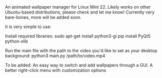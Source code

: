 An animated wallpaper manager for Linux Mint 22. Likely works on other Ubuntu-based distributions, please check and let me know!
Currently very bare-bones, more will be added soon.

It is very simple to use:

Install required libraries:
sudo apt-get install python3-gi
pip install PyQt5 python-xlib

Run the main file with the path to the video you'd like to set as your desktop background:
python3 main.py /path/to/video.mp4

To be added:
An easy way to switch and add wallpapers through a GUI.
A better right-click menu with customization options
